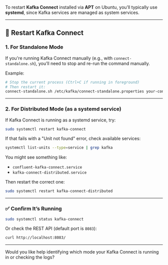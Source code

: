 To restart **Kafka Connect** installed via **APT** on Ubuntu, you’ll typically use **systemd**, since Kafka services are managed as system services.

---

## 🔁 Restart Kafka Connect

### 1. **For Standalone Mode**
If you're running Kafka Connect manually (e.g., with `connect-standalone.sh`), you’ll need to stop and re-run the command manually.

Example:
```bash
# Stop the current process (Ctrl+C if running in foreground)
# Then restart it:
connect-standalone.sh /etc/kafka/connect-standalone.properties your-connector-config.json
```

---

### 2. **For Distributed Mode (as a systemd service)**

If Kafka Connect is running as a systemd service, try:

```bash
sudo systemctl restart kafka-connect
```

If that fails with a "Unit not found" error, check available services:

```bash
systemctl list-units --type=service | grep kafka
```

You might see something like:
- `confluent-kafka-connect.service`
- `kafka-connect-distributed.service`

Then restart the correct one:
```bash
sudo systemctl restart kafka-connect-distributed
```

---

### ✅ Confirm It’s Running

```bash
sudo systemctl status kafka-connect
```

Or check the REST API (default port is `8083`):
```bash
curl http://localhost:8083/
```

---

Would you like help identifying which mode your Kafka Connect is running in or checking the logs?